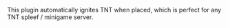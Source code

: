 This plugin automatically ignites TNT when placed, which is perfect for any TNT spleef /  minigame server.
